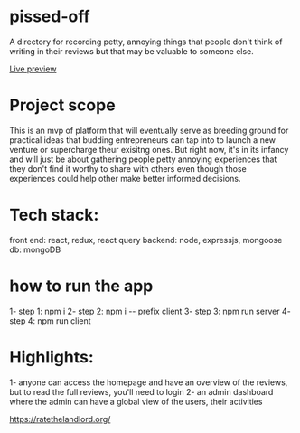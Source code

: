 # pissed-off
A directory for recording petty, annoying things that people don't think of writing in their reviews but that may be valuable to someone else.

<a href="https://really-pissed-off.herokuapp.com/">Live preview</a>

# Project scope
This is an mvp of platform that will eventually serve as breeding ground for practical ideas that budding entrepreneurs can tap into to launch a new venture or supercharge theur exisitng ones.
But right now, it's in its infancy and will just be about gathering people petty annoying experiences that they don't find it worthy to share with others even though those experiences could help other make better informed decisions.

# Tech stack:
front end: react, redux, react query
backend: node, expressjs, mongoose
db: mongoDB

# how to run the app
1- step 1: npm i
2- step 2: npm i -- prefix client
3- step 3: npm run server
4- step 4: npm run client

# Highlights:
1- anyone can access the homepage and have an overview of the reviews, but to read the full reviews, you'll need to login
2- an admin dashboard where the admin can have a global view of the users, their activities

https://ratethelandlord.org/